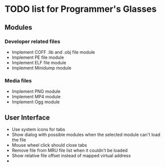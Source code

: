 # TODO list for Programmer's Glasses

## Modules

### Developer related files

- Implement COFF .lib and .obj file module
- Implement PE file module
- Implement ELF file module
- Implement Minidump module

### Media files

- Implement PNG module
- Implement MP4 module
- Implement Ogg module

## User Interface

- Use system icons for tabs
- Show dialog with possible modules when the selected module can't load the file
- Mouse wheel click should close tabs
- Remove file from MRU file list when it couldn't be loaded
- Show relative file offset instead of mapped virtual address
- 
